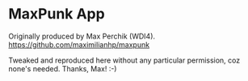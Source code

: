 # MaxPunk App

Originally produced by Max Perchik (WDI4). https://github.com/maximilianhp/maxpunk

Tweaked and reproduced here without any particular permission, coz none's needed. Thanks, Max! :-)

